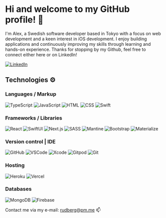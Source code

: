 # Hi and welcome to my GitHub profile! 👋

I'm Alex, a Swedish software developer based in Tokyo with a focus on web development and a keen interest in iOS development. I enjoy building applications and continuously improving my skills through learning and hands-on experience. Thanks for stopping by my Github, feel free to connect either here or on LinkedIn!


[![LinkedIn](https://img.shields.io/badge/LinkedIn%20-%230A66C2.svg?&style=for-the-badge&logo=LinkedIn&logoColor=FFFFFF)](https://www.linkedin.com/in/rudberg/)


## Technologies ⚙️

### Languages / Markup

![TypeScript](https://img.shields.io/badge/TypeScript-black?style=for-the-badge&logo=Typescript)
![JavaScript](https://img.shields.io/badge/JavaScript-gray?style=for-the-badge&logo=Javascript)
![HTML](https://img.shields.io/badge/HTML-black?style=for-the-badge&logo=Html5)
![CSS](https://img.shields.io/badge/css-1572B6?style=for-the-badge&logo=css3)
![Swift](https://img.shields.io/badge/Swift-gray?style=for-the-badge&logo=Swift)

### Frameworks / Libraries

![React](https://img.shields.io/badge/React-gray?style=for-the-badge&logo=React)
![SwiftUI](https://img.shields.io/badge/SwiftUI-blue?style=for-the-badge&logo=Swift)
![Next.js](https://img.shields.io/badge/Next.js-lightgray?style=for-the-badge&logo=Next.js)
![SASS](https://img.shields.io/badge/SASS-gray?style=for-the-badge&logo=sass)
![Mantine](https://img.shields.io/badge/Mantine-blue?style=for-the-badge&logo=Mantine)
![Bootstrap](https://img.shields.io/badge/bootstrap-lightgray?style=for-the-badge&logo=bootstrap)
![Materialize](https://img.shields.io/badge/materialize-pink?style=for-the-badge&logo=materialize)


### Version control | IDE

![GitHub](https://img.shields.io/badge/GitHub%20-%23181717.svg?&style=for-the-badge&logo=GitHub&logoColor=FFFFFF)
![VSCode](https://img.shields.io/badge/VScode-007ACC?style=for-the-badge&logo=visualstudiocode)
![Xcode](https://img.shields.io/badge/Xcode-gray?style=for-the-badge&logo=Xcode)
![Gitpod](https://img.shields.io/badge/Gitpod%20-%231D1D1D.svg?&style=for-the-badge&logo=Gitpod&logoColor=1AA6E4)
![Git](https://img.shields.io/badge/git-gray?style=for-the-badge&logo=git)


### Hosting 

![Heroku](https://img.shields.io/badge/Heroku%20-%23430098.svg?&style=for-the-badge&logo=Heroku&logoColor=FFFFFF)
![Vercel](https://img.shields.io/badge/Vercel-black?style=for-the-badge&logo=Vercel)

### Databases

![MongoDB](https://img.shields.io/badge/MongoDB%20-%233F2E1E.svg?&style=for-the-badge&logo=MongoDB&logoColor=47A248)
![Firebase](https://img.shields.io/badge/firebase-darkblue?style=for-the-badge&logo=Firebase)



Contact me via my e-mail: rudberg@pm.me 📫
